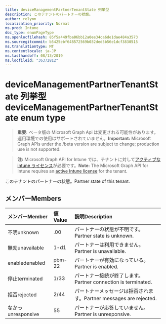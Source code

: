 ```yaml
---
title: deviceManagementPartnerTenantState 列挙型
description: このテナントのパートナーの状態。
author: rolyon
localization_priority: Normal
ms.prod: Intune
doc_type: enumPageType
ms.openlocfilehash: 85f5a449fba06bb12a0ee34ca6de1dae484a3573
ms.sourcegitcommit: b5425ebf648572569b032ded5b56e1dcf3830515
ms.translationtype: MT
ms.contentlocale: ja-JP
ms.lasthandoff: 08/13/2019
ms.locfileid: "36372812"
---
```

# <a name="devicemanagementpartnertenantstate-enum-type"></a><span data-ttu-id="d9ac0-103">deviceManagementPartnerTenantState 列挙型</span><span class="sxs-lookup"><span data-stu-id="d9ac0-103">deviceManagementPartnerTenantState enum type</span></span>

> <span data-ttu-id="d9ac0-104">**重要:** ベータ版の Microsoft Graph Api は変更される可能性があります。運用環境での使用はサポートされていません。</span><span class="sxs-lookup"><span data-stu-id="d9ac0-104">**Important:** Microsoft Graph APIs under the /beta version are subject to change; production use is not supported.</span></span>

> <span data-ttu-id="d9ac0-105">**注:** Microsoft Graph API for Intune では、テナントに対して[アクティブな intune ライセンス](https://go.microsoft.com/fwlink/?linkid=839381)が必要です。</span><span class="sxs-lookup"><span data-stu-id="d9ac0-105">**Note:** The Microsoft Graph API for Intune requires an [active Intune license](https://go.microsoft.com/fwlink/?linkid=839381) for the tenant.</span></span>

<span data-ttu-id="d9ac0-106">このテナントのパートナーの状態。</span><span class="sxs-lookup"><span data-stu-id="d9ac0-106">Partner state of this tenant.</span></span>

## <a name="members"></a><span data-ttu-id="d9ac0-107">メンバー</span><span class="sxs-lookup"><span data-stu-id="d9ac0-107">Members</span></span>
|<span data-ttu-id="d9ac0-108">メンバー</span><span class="sxs-lookup"><span data-stu-id="d9ac0-108">Member</span></span>|<span data-ttu-id="d9ac0-109">値</span><span class="sxs-lookup"><span data-stu-id="d9ac0-109">Value</span></span>|<span data-ttu-id="d9ac0-110">説明</span><span class="sxs-lookup"><span data-stu-id="d9ac0-110">Description</span></span>|
|:---|:---|:---|
|<span data-ttu-id="d9ac0-111">不明</span><span class="sxs-lookup"><span data-stu-id="d9ac0-111">unknown</span></span>|<span data-ttu-id="d9ac0-112">.0</span><span class="sxs-lookup"><span data-stu-id="d9ac0-112">0</span></span>|<span data-ttu-id="d9ac0-113">パートナーの状態が不明です。</span><span class="sxs-lookup"><span data-stu-id="d9ac0-113">Partner state is unknown.</span></span>|
|<span data-ttu-id="d9ac0-114">無効</span><span class="sxs-lookup"><span data-stu-id="d9ac0-114">unavailable</span></span>|<span data-ttu-id="d9ac0-115">1-d</span><span class="sxs-lookup"><span data-stu-id="d9ac0-115">1</span></span>|<span data-ttu-id="d9ac0-116">パートナーは利用できません。</span><span class="sxs-lookup"><span data-stu-id="d9ac0-116">Partner is unavailable.</span></span>|
|<span data-ttu-id="d9ac0-117">enabled</span><span class="sxs-lookup"><span data-stu-id="d9ac0-117">enabled</span></span>|<span data-ttu-id="d9ac0-118">pbm-2</span><span class="sxs-lookup"><span data-stu-id="d9ac0-118">2</span></span>|<span data-ttu-id="d9ac0-119">パートナーが有効になっている。</span><span class="sxs-lookup"><span data-stu-id="d9ac0-119">Partner is enabled.</span></span>|
|<span data-ttu-id="d9ac0-120">停止</span><span class="sxs-lookup"><span data-stu-id="d9ac0-120">terminated</span></span>|<span data-ttu-id="d9ac0-121">1/3</span><span class="sxs-lookup"><span data-stu-id="d9ac0-121">3</span></span>|<span data-ttu-id="d9ac0-122">パートナー接続が終了します。</span><span class="sxs-lookup"><span data-stu-id="d9ac0-122">Partner connection is terminated.</span></span>|
|<span data-ttu-id="d9ac0-123">拒否</span><span class="sxs-lookup"><span data-stu-id="d9ac0-123">rejected</span></span>|<span data-ttu-id="d9ac0-124">2/4</span><span class="sxs-lookup"><span data-stu-id="d9ac0-124">4</span></span>|<span data-ttu-id="d9ac0-125">パートナーメッセージは拒否されます。</span><span class="sxs-lookup"><span data-stu-id="d9ac0-125">Partner messages are rejected.</span></span>|
|<span data-ttu-id="d9ac0-126">なかっ</span><span class="sxs-lookup"><span data-stu-id="d9ac0-126">unresponsive</span></span>|<span data-ttu-id="d9ac0-127">5</span><span class="sxs-lookup"><span data-stu-id="d9ac0-127">5</span></span>|<span data-ttu-id="d9ac0-128">パートナーが応答していません。</span><span class="sxs-lookup"><span data-stu-id="d9ac0-128">Partner is unresponsive.</span></span>|



